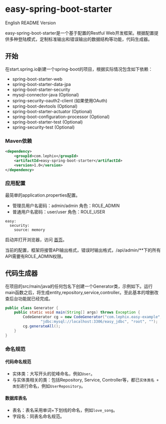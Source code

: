 # easy-spring-boot-starter

English README Version

easy-spring-boot-starter是一个基于配置的Restful Web开发框架。根据配置提供多种登陆模式，定制标准输出和错误输出的数据结构等功能，代码生成器。

## 开始
在start.spring.io新建一个spring-boot的项目，根据实际情况包含如下依赖：
- spring-boot-starter-web
- spring-boot-starter-data-jpa
- spring-boot-starter-security
- mysql-connector-java (Optional)
- spring-security-oauth2-client (如果使用OAuth)
- spring-boot-devtools (Optional)
- spring-boot-starter-actuator (Optional)
- spring-boot-configuration-processor (Optional)
- spring-boot-starter-test (Optional)
- spring-security-test (Optional)

### Maven依赖
```xml
<dependency>
    <groupId>com.lephix</groupId>
    <artifactId>easy-spring-boot-starter</artifactId>
    <version>1.0</version>
</dependency>
```

### 应用配置
最简单的application.properties配置。
- 管理员用户名密码：admin/admin 角色：ROLE_ADMIN
- 普通用户名密码：user/user 角色：ROLE_USER

```properties
easy:
  security:
    source: memory
```
启动并打开浏览器，访问 [首页](http://localhost:8080)。

当前的配置，框架将接管API输出格式，错误时输出格式，/api/admin/**下的所有API需要有ROLE_ADMIN权限。


## 代码生成器
在项目的src/main/java的任何包名下创建一个Generator类，示例如下。运行main函数之后，将生成entity,repository,service,controller。至此基本的增删改查后台功能就已经完成。
```java
public class Generator {
    public static void main(String[] args) throws Exception {
        CodeGenerator cg = new CodeGenerator("com.lephix.easy-example", null, 
                "jdbc:mysql://localhost:3306/easy_jdbc", "root", "");
        cg.generateAll();
    }
}
```

### 命名规范

#### 代码命名规范
- 实体类：大写开头的驼峰命名，例如`User`。
- 与实体类相关的类：包括Repository, Service, Controller等，都已`实体类名 + 类型`进行命名，例如`UserRepository`。

#### 数据库表名
- 表名：表名采用单词+下划线的命名，例如`love_song`。
- 字段名：同表名命名规范。
